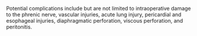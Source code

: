Potential complications include but are not limited to intraoperative damage to the phrenic nerve, vascular injuries, acute lung injury, pericardial and esophageal injuries, diaphragmatic perforation, viscous perforation, and peritonitis.